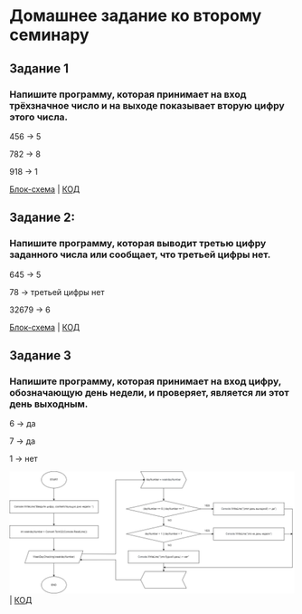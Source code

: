 # Домашнее задание ко второму семинару

## Задание 1

### Напишите программу, которая принимает на вход трёхзначное число и на выходе показывает вторую цифру этого числа.

456 -> 5

782 -> 8

918 -> 1

[Блок-схема](https://github.com/XeniaLS13/Homework2Console/blob/main/Task1/diagram1.drawio.png) | [КОД](https://github.com/XeniaLS13/Homework2Console/blob/main/Task1/Program.cs)

## Задание 2:

### Напишите программу, которая выводит третью цифру заданного числа или сообщает, что третьей цифры нет.

645 -> 5

78 -> третьей цифры нет

32679 -> 6

[Блок-схема](https://github.com/XeniaLS13/Homework2Console/blob/main/Task2/diagram2.drawio.png) | [КОД](https://github.com/XeniaLS13/Homework2Console/blob/main/Task2/Program.cs)

## Задание 3

### Напишите программу, которая принимает на вход цифру, обозначающую день недели, и проверяет, является ли этот день выходным.

6 -> да

7 -> да

1 -> нет

![Блок-схема](https://github.com/XeniaLS13/Homework2Console/blob/main/Task3/diagram3.drawio.png) | [КОД](https://github.com/XeniaLS13/Homework2Console/blob/main/Task3/Program.cs)